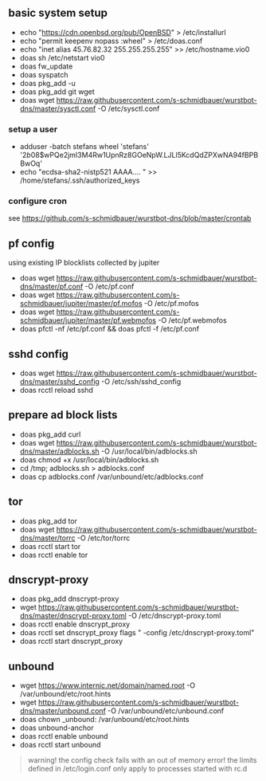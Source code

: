 ## basic system setup
* echo "https://cdn.openbsd.org/pub/OpenBSD" > /etc/installurl
* echo "permit keepenv nopass :wheel" > /etc/doas.conf
* echo "inet alias 45.76.82.32 255.255.255.255" >> /etc/hostname.vio0
* doas sh /etc/netstart vio0
* doas fw_update
* doas syspatch
* doas pkg_add -u
* doas pkg_add git wget
* doas wget https://raw.githubusercontent.com/s-schmidbauer/wurstbot-dns/master/sysctl.conf -O /etc/sysctl.conf

### setup a user
* adduser -batch stefans wheel 'stefans' '$2b$08$wPQe2jmI3M4Rw1UpnRz8GOeNpW.LJLl5KcdQdZPXwNA94fBPBBwOq'
* echo "ecdsa-sha2-nistp521 AAAA.... " >> /home/stefans/.ssh/authorized_keys

### configure cron
see https://github.com/s-schmidbauer/wurstbot-dns/blob/master/crontab

## pf config
using existing IP blocklists collected by jupiter
* doas wget https://raw.githubusercontent.com/s-schmidbauer/wurstbot-dns/master/pf.conf -O /etc/pf.conf
* doas wget https://raw.githubusercontent.com/s-schmidbauer/jupiter/master/pf.mofos -O /etc/pf.mofos
* doas wget https://raw.githubusercontent.com/s-schmidbauer/jupiter/master/pf.webmofos -O /etc/pf.webmofos
* doas pfctl -nf /etc/pf.conf && doas pfctl -f /etc/pf.conf

## sshd config
* doas wget https://raw.githubusercontent.com/s-schmidbauer/wurstbot-dns/master/sshd_config -O /etc/ssh/sshd_config
* doas rcctl reload sshd

## prepare ad block lists
* doas pkg_add curl
* doas wget https://raw.githubusercontent.com/s-schmidbauer/wurstbot-dns/master/adblocks.sh -O /usr/local/bin/adblocks.sh
* doas chmod +x /usr/local/bin/adblocks.sh
* cd /tmp; adblocks.sh > adblocks.conf
* doas cp adblocks.conf /var/unbound/etc/adblocks.conf

## tor
* doas pkg_add tor
* doas wget https://raw.githubusercontent.com/s-schmidbauer/wurstbot-dns/master/torrc -O /etc/tor/torrc
* doas rcctl start tor
* doas rcctl enable tor

## dnscrypt-proxy 
* doas pkg_add dnscrypt-proxy
* wget https://raw.githubusercontent.com/s-schmidbauer/wurstbot-dns/master/dnscrypt-proxy.toml -O /etc/dnscrypt-proxy.toml
* doas rcctl enable dnscrypt_proxy
* doas rcctl set dnscrypt_proxy flags " -config /etc/dnscrypt-proxy.toml"
* doas rcctl start dnscrypt_proxy

## unbound 
* wget https://www.internic.net/domain/named.root -O /var/unbound/etc/root.hints
* wget https://raw.githubusercontent.com/s-schmidbauer/wurstbot-dns/master/unbound.conf -O /var/unbound/etc/unbound.conf
* doas chown _unbound: /var/unbound/etc/root.hints
* doas unbound-anchor
* doas rcctl enable unbound
* doas rcctl start unbound

> warning! the config check fails with an out of memory error!
> the limits defined in /etc/login.conf only apply to processes started with rc.d
